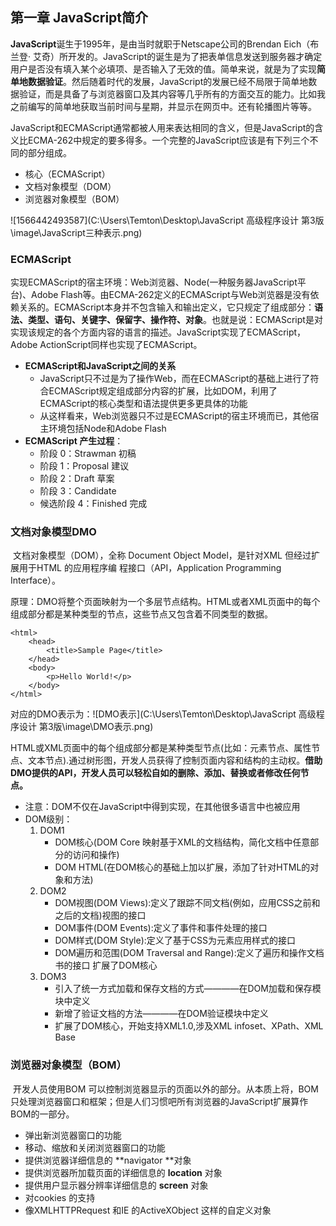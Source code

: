 ## 第一章 JavaScript简介

​		**JavaScript**诞生于1995年，是由当时就职于Netscape公司的Brendan Eich（布兰登·  艾奇）所开发的。JavaScript的诞生是为了把表单信息发送到服务器才确定用户是否没有填入某个必填项、是否输入了无效的值。简单来说，就是为了实现**简单地数据验证**。然后随着时代的发展，JavaScript的发展已经不局限于简单地数据验证，而是具备了与浏览器窗口及其内容等几乎所有的方面交互的能力。比如我之前编写的简单地获取当前时间与星期，并显示在网页中。还有轮播图片等等。

​		JavaScript和ECMAScript通常都被人用来表达相同的含义，但是JavaScript的含义比ECMA-262中规定的要多得多。一个完整的JavaScript应该是有下列三个不同的部分组成。

- 核心（ECMAScript）
- 文档对象模型（DOM）
- 浏览器对象模型（BOM）

![1566442493587](C:\Users\Temton\Desktop\JavaScript 高级程序设计 第3版\image\JavaScript三种表示.png)



### ECMAScript

​		实现ECMAScript的宿主环境：Web浏览器、Node(一种服务器JavaScript平台)、Adobe Flash等。由ECMA-262定义的ECMAScript与Web浏览器是没有依赖关系的。ECMAScript本身并不包含输入和输出定义，它只规定了组成部分：**语法、类型、语句、关键字、保留字、操作符、对象**。也就是说：ECMAScript是对实现该规定的各个方面内容的语言的描述。JavaScript实现了ECMAScript，Adobe ActionScript同样也实现了ECMAScript。

- **ECMAScript和JavaScript之间的关系**
  - JavaScript只不过是为了操作Web，而在ECMAScript的基础上进行了符合ECMAScript规定组成部分内容的扩展，比如DOM，利用了ECMAScript的核心类型和语法提供更多更具体的功能
  - 从这样看来，Web浏览器只不过是ECMAScript的宿主环境而已，其他宿主环境包括Node和Adobe Flash
- **ECMAScript 产生过程**：
  - 阶段 0：Strawman 初稿
  - 阶段 1：Proposal 建议
  - 阶段 2：Draft 草案
  - 阶段 3：Candidate 
  - 候选阶段 4：Finished 完成



### 文档对象模型DMO

​		文档对象模型（DOM），全称 Document Object Model，是针对XML 但经过扩展用于HTML 的应用程序编 程接口（API，Application Programming Interface）。

​		原理：DMO将整个页面映射为一个多层节点结构。HTML或者XML页面中的每个组成部分都是某种类型的节点，这些节点又包含着不同类型的数据。

```
<html>
	<head>
		<title>Sample Page</title>
	</head>
	<body>
		<p>Hello World!</p>
	</body>
</html>
```

对应的DMO表示为：![DMO表示](C:\Users\Temton\Desktop\JavaScript 高级程序设计 第3版\image\DMO表示.png)

​		HTML或XML页面中的每个组成部分都是某种类型节点(比如：元素节点、属性节点、文本节点).通过树形图，开发人员获得了控制页面内容和结构的主动权。**借助DMO提供的API，开发人员可以轻松自如的删除、添加、替换或者修改任何节点。**

- 注意：DOM不仅在JavaScript中得到实现，在其他很多语言中也被应用
- DOM级别：
  1. DOM1
     - DOM核心(DOM Core 映射基于XML的文档结构，简化文档中任意部分的访问和操作)
     - DOM HTML(在DOM核心的基础上加以扩展，添加了针对HTML的对象和方法)
  2. DOM2
     - DOM视图(DOM Views):定义了跟踪不同文档(例如，应用CSS之前和之后的文档)视图的接口
     - DOM事件(DOM Events):定义了事件和事件处理的接口
     - DOM样式(DOM Style):定义了基于CSS为元素应用样式的接口
     - DOM遍历和范围(DOM Traversal and Range):定义了遍历和操作文档书的接口 扩展了DOM核心
  3. DOM3
     - 引入了统一方式加载和保存文档的方式————在DOM加载和保存模块中定义
     - 新增了验证文档的方法————在DOM验证模块中定义
     - 扩展了DOM核心，开始支持XML1.0,涉及XML infoset、XPath、XML Base



### 浏览器对象模型（BOM）

​		开发人员使用BOM 可以控制浏览器显示的页面以外的部分。从本质上将，BOM只处理浏览器窗口和框架；但是人们习惯吧所有浏览器的JavaScript扩展算作BOM的一部分。

- 弹出新浏览器窗口的功能
- 移动、缩放和关闭浏览器窗口的功能
- 提供浏览器详细信息的 **navigator **对象
- 提供浏览器所加载页面的详细信息的 **location** 对象
- 提供用户显示器分辨率详细信息的 **screen** 对象
- 对cookies 的支持
- 像XMLHTTPRequest 和IE 的ActiveXObject 这样的自定义对象